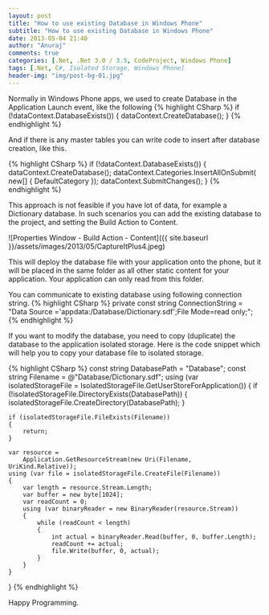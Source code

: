 ```yaml
---
layout: post
title: "How to use existing Database in Windows Phone"
subtitle: "How to use existing Database in Windows Phone"
date: 2013-05-04 21:40
author: "Anuraj"
comments: true
categories: [.Net, .Net 3.0 / 3.5, CodeProject, Windows Phone]
tags: [.Net, C#, Isolated Storage, Windows Phone]
header-img: "img/post-bg-01.jpg"
---
```

Normally in Windows Phone apps, we used to create Database in the Application Launch event, like the following
{% highlight CSharp %}
if (!dataContext.DatabaseExists())
{
	dataContext.CreateDatabase();
}
{% endhighlight %}

And if there is any master tables you can write code to insert after database creation, like this.

{% highlight CSharp %}
if (!dataContext.DatabaseExists())
{
    dataContext.CreateDatabase();
    dataContext.Categories.InsertAllOnSubmit(
        new[] { DefaultCategory });
    dataContext.SubmitChanges();
}
{% endhighlight %}

This approach is not feasible if you have lot of data, for example a Dictionary database. In such scenarios you can add the existing database to the project, and setting the Build Action to Content. 

![Properties Window - Build Action - Content]({{ site.baseurl }}/assets/images/2013/05/CaptureItPlus4.jpeg)

This will deploy the database file with your application onto the phone, but it will be placed in the same folder as all other static content for your application. Your application can only read from this folder.
 
You can communicate to existing database using following connection string.
{% highlight CSharp %}
private const string ConnectionString = 
"Data Source ='appdata:/Database/Dictionary.sdf';File Mode=read only;";
{% endhighlight %}

If you want to modify the database, you need to copy (duplicate) the database to the application isolated storage. Here is the code snippet which will help you to copy your database file to isolated storage.

{% highlight CSharp %}
const string DatabasePath = "Database";
const string Filename = @"Database/Dictionary.sdf";
using (var isolatedStorageFile = 
    IsolatedStorageFile.GetUserStoreForApplication())
{
    if (!isolatedStorageFile.DirectoryExists(DatabasePath))
    {
        isolatedStorageFile.CreateDirectory(DatabasePath);
    }

    if (isolatedStorageFile.FileExists(Filename))
    {
        return;
    }

    var resource = 
        Application.GetResourceStream(new Uri(Filename, UriKind.Relative));
    using (var file = isolatedStorageFile.CreateFile(Filename))
    {
        var length = resource.Stream.Length;
        var buffer = new byte[1024];
        var readCount = 0;
        using (var binaryReader = new BinaryReader(resource.Stream))
        {
            while (readCount < length)
            {
                int actual = binaryReader.Read(buffer, 0, buffer.Length);
                readCount += actual;
                file.Write(buffer, 0, actual);
            }
        }
    }
}
{% endhighlight %}

Happy Programming.
